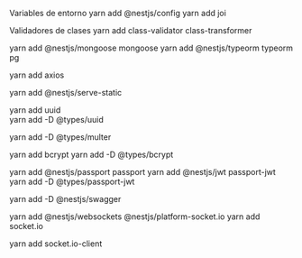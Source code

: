 
Variables de entorno
yarn add @nestjs/config
yarn add joi 

Validadores de clases
yarn add class-validator class-transformer

yarn add @nestjs/mongoose mongoose 
yarn add @nestjs/typeorm typeorm pg

yarn add axios   

yarn add @nestjs/serve-static  

yarn add uuid     
yarn add -D @types/uuid 

<!-- Tipo para archivos -->
yarn add -D @types/multer

yarn add bcrypt
yarn add -D @types/bcrypt


yarn add @nestjs/passport passport
yarn add @nestjs/jwt passport-jwt
yarn add -D @types/passport-jwt

yarn add -D @nestjs/swagger

yarn add @nestjs/websockets @nestjs/platform-socket.io
yarn add socket.io

<!-- Lado Cliente -->
yarn add socket.io-client

